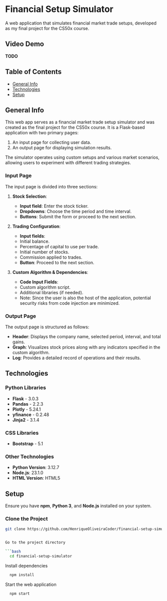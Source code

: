 # Financial Setup Simulator

A web application that simulates financial market trade setups, developed as my final project for the CS50x course.

## Video Demo
**TODO**

## Table of Contents
- [General Info](#general-info)
- [Technologies](#technologies)
- [Setup](#setup)

## General Info
This web app serves as a financial market trade setup simulator and was created as the final project for the CS50x course. It is a Flask-based application with two primary pages:
1. An input page for collecting user data.
2. An output page for displaying simulation results.

The simulator operates using custom setups and various market scenarios, allowing users to experiment with different trading strategies.

### Input Page
The input page is divided into three sections:
1. **Stock Selection**:
   - **Input field**: Enter the stock ticker.
   - **Dropdowns**: Choose the time period and time interval.
   - **Buttons**: Submit the form or proceed to the next section.
 
2. **Trading Configuration**:
   - **Input fields**:
 	- Initial balance.
 	- Percentage of capital to use per trade.
 	- Initial number of stocks.
 	- Commission applied to trades.
   - **Button**: Proceed to the next section.

3. **Custom Algorithm & Dependencies**:
   - **Code Input Fields**:
 	- Custom algorithm script.
 	- Additional libraries (if needed).
   - Note: Since the user is also the host of the application, potential security risks from code injection are minimized.

### Output Page
The output page is structured as follows:
- **Header**: Displays the company name, selected period, interval, and total gains.
- **Graph**: Visualizes stock prices along with any indicators specified in the custom algorithm.
- **Log**: Provides a detailed record of operations and their results.

## Technologies

### Python Libraries
- **Flask** - 3.0.3
- **Pandas** - 2.2.3
- **Plotly** - 5.24.1
- **yfinance** - 0.2.48
- **Jinja2** - 3.1.4

### CSS Libraries
- **Bootstrap** - 5.1

### Other Technologies
- **Python Version**: 3.12.7
- **Node.js**: 23.1.0
- **HTML Version**: HTML5

## Setup
Ensure you have **npm**, **Python 3**, and **Node.js** installed on your system.

### Clone the Project
```bash
git clone https://github.com/HenriqueOliveiraCoder/financial-setup-simulator


Go to the project directory

```bash
  cd financial-setup-simulator
```

Install dependencies

```bash
  npm install
```

Start the web application

```bash
  npm start
```





